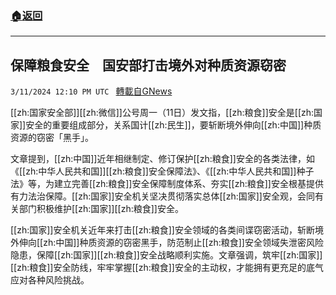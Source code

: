 ###  [:house:返回](README.md)
---


## 保障粮食安全　国安部打击境外对种质资源窃密
`3/11/2024 12:10 PM UTC ` [轉載自GNews](https://gnews.org/articles/2384329)

[[zh:国家安全部]][[zh:微信]]公号周一（11日）发文指，[[zh:粮食]]安全是[[zh:国家]]安全的重要组成部分，关系国计[[zh:民生]]，要斩断境外伸向[[zh:中国]]种质资源的窃密「黑手」。

文章提到，[[zh:中国]]近年相继制定、修订保护[[zh:粮食]]安全的各类法律，如《[[zh:中华人民共和国]][[zh:粮食]]安全保障法》、《[[zh:中华人民共和国]]种子法》等，为建立完善[[zh:粮食]]安全保障制度体系、夯实[[zh:粮食]]安全根基提供有力法治保障。[[zh:国家]]安全机关坚决贯彻落实总体[[zh:国家]]安全观，会同有关部门积极维护[[zh:国家]][[zh:粮食]]安全。

[[zh:国家]]安全机关近年来打击[[zh:粮食]]安全领域的各类间谍窃密活动，斩断境外伸向[[zh:中国]]种质资源的窃密黑手，防范制止[[zh:粮食]]安全领域失泄密风险隐患，保障[[zh:国家]][[zh:粮食]]安全战略顺利实施。文章强调，筑牢[[zh:国家]][[zh:粮食]]安全防线，牢牢掌握[[zh:粮食]]安全的主动权，才能拥有更充足的底气应对各种风险挑战。
